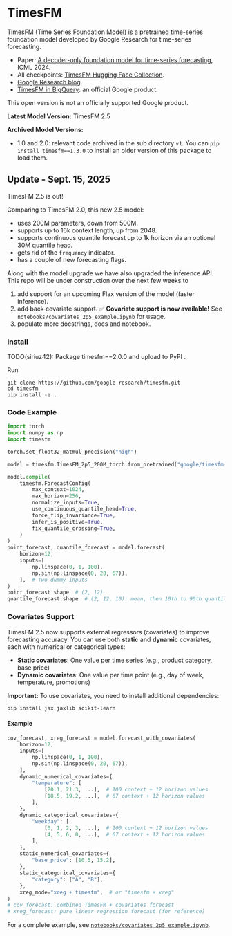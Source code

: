 # TimesFM

TimesFM (Time Series Foundation Model) is a pretrained time-series foundation
model developed by Google Research for time-series forecasting.

*   Paper:
    [A decoder-only foundation model for time-series forecasting](https://arxiv.org/abs/2310.10688),
    ICML 2024.
*   All checkpoints:
    [TimesFM Hugging Face Collection](https://huggingface.co/collections/google/timesfm-release-66e4be5fdb56e960c1e482a6).
*   [Google Research blog](https://research.google/blog/a-decoder-only-foundation-model-for-time-series-forecasting/).
*   [TimesFM in BigQuery](https://cloud.google.com/bigquery/docs/timesfm-model):
    an official Google product.

This open version is not an officially supported Google product.

**Latest Model Version:** TimesFM 2.5

**Archived Model Versions:**

-   1.0 and 2.0: relevant code archived in the sub directory `v1`. You can `pip
    install timesfm==1.3.0` to install an older version of this package to load
    them.

## Update - Sept. 15, 2025

TimesFM 2.5 is out!

Comparing to TimesFM 2.0, this new 2.5 model:

-   uses 200M parameters, down from 500M.
-   supports up to 16k context length, up from 2048.
-   supports continuous quantile forecast up to 1k horizon via an optional 30M
    quantile head.
-   gets rid of the `frequency` indicator.
-   has a couple of new forecasting flags.

Along with the model upgrade we have also upgraded the inference API. This repo
will be under construction over the next few weeks to

1.  add support for an upcoming Flax version of the model (faster inference).
2.  ~~add back covariate support.~~ ✅ **Covariate support is now available!** See `notebooks/covariates_2p5_example.ipynb` for usage.
3.  populate more docstrings, docs and notebook.

### Install

TODO(siriuz42): Package timesfm==2.0.0 and upload to PyPI .

Run

```shell
git clone https://github.com/google-research/timesfm.git
cd timesfm
pip install -e .
```

### Code Example

```python
import torch
import numpy as np
import timesfm

torch.set_float32_matmul_precision("high")

model = timesfm.TimesFM_2p5_200M_torch.from_pretrained("google/timesfm-2.5-200m-pytorch")

model.compile(
    timesfm.ForecastConfig(
        max_context=1024,
        max_horizon=256,
        normalize_inputs=True,
        use_continuous_quantile_head=True,
        force_flip_invariance=True,
        infer_is_positive=True,
        fix_quantile_crossing=True,
    )
)
point_forecast, quantile_forecast = model.forecast(
    horizon=12,
    inputs=[
        np.linspace(0, 1, 100),
        np.sin(np.linspace(0, 20, 67)),
    ],  # Two dummy inputs
)
point_forecast.shape  # (2, 12)
quantile_forecast.shape  # (2, 12, 10): mean, then 10th to 90th quantiles.
```

### Covariates Support

TimesFM 2.5 now supports external regressors (covariates) to improve forecasting accuracy. You can use both **static** and **dynamic** covariates, each with numerical or categorical types:

- **Static covariates**: One value per time series (e.g., product category, base price)
- **Dynamic covariates**: One value per time point (e.g., day of week, temperature, promotions)

**Important:** To use covariates, you need to install additional dependencies:

```shell
pip install jax jaxlib scikit-learn
```

#### Example

```python
cov_forecast, xreg_forecast = model.forecast_with_covariates(
    horizon=12,
    inputs=[
        np.linspace(0, 1, 100),
        np.sin(np.linspace(0, 20, 67)),
    ],
    dynamic_numerical_covariates={
        "temperature": [
            [20.1, 21.3, ...],  # 100 context + 12 horizon values
            [18.5, 19.2, ...],  # 67 context + 12 horizon values
        ],
    },
    dynamic_categorical_covariates={
        "weekday": [
            [0, 1, 2, 3, ...],  # 100 context + 12 horizon values
            [4, 5, 6, 0, ...],  # 67 context + 12 horizon values
        ],
    },
    static_numerical_covariates={
        "base_price": [10.5, 15.2],
    },
    static_categorical_covariates={
        "category": ["A", "B"],
    },
    xreg_mode="xreg + timesfm",  # or "timesfm + xreg"
)
# cov_forecast: combined TimesFM + covariates forecast
# xreg_forecast: pure linear regression forecast (for reference)
```

For a complete example, see [`notebooks/covariates_2p5_example.ipynb`](notebooks/covariates_2p5_example.ipynb).
